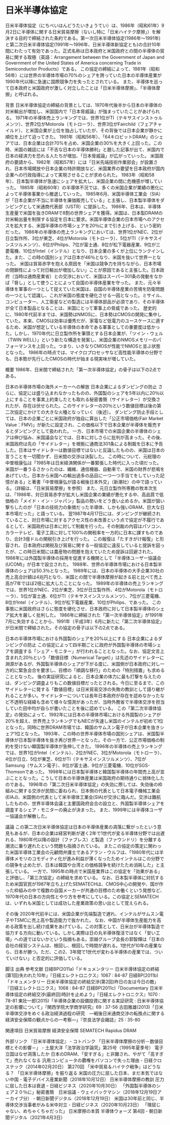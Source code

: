 # 日米半導体協定

日米半導体協定（にちべいはんどうたいきょうてい）は、1986年（昭和61年）9月2日に半導体に関する日米貿易摩擦（ないし特に「日米ハイテク摩擦」）を解決する目的で締結された条約である。第一次日米半導体協定(1986年～1991年)と第二次日米半導体協定(1991年～1996年、日米半導体新協定とも)の合計10年間にわたって有効であった。正式名称は日本政府と米国政府との間の半導体の貿易に関する取極（英語：Arrangement between the Government of Japan and Government of the United States of America concerning Trade in Semiconductor Products）である。
この協定の締結によって、1981年（昭和56年）には世界の半導体市場の70%のシェアを誇っていた日本の半導体産業が1990年代以降に急速に国際競争力を失ったとされている。
また、半導体を巡って日本政府と米国政府が激しく対立したことは「日米半導体摩擦」、「半導体摩擦」と呼ばれる。

背景
日米半導体協定の締結の背景としては、1970年代後半から日本の半導体の対米輸出が増加し、米国国内で「日本脅威論」が強まっていたことがあげられる。
1971年の半導体売上ランキングでは、世界1位がTI（テキサスインストゥルメンツ）、世界2位がMotorola（モトローラ）、世界3位がFairchild（フェアチャイルド）、と米国企業が上位を独占していたが、その背後では日本企業が静かに順位を上げて迫ってきた。
1981年（昭和56年）、「64キロビットDRAM」のシェアでは、日本企業は合計70%を占め、米国企業の30%を大きく上回った。この時、米国の雑誌には「不吉な日本の半導体勝利」と題した記事が出て、米国内で日本の経済力を恐れる人たちが増加、「日本脅威論」が広がっていった。
米国政府の要請から、1982年（昭和57年）には「日米先端技術作業部会」が設置され、日本市場開放や日本企業の特許開放など、米国業界の要望を日本政府が国内企業への行政指導によって実現させることが求められた。
1983年（昭和58年）、日本製半導体が急速にシェアを拡大し、米国企業の間に危機感が増していった。
1985年（昭和60年）の半導体不況では、多くの米国企業が業績の悪化によって半導体事業から撤退していった。
1985年6月、米国半導体工業会（SIA）が「日本企業が不当に半導体を廉価販売している」と主張し、日本製半導体をダンピングとして米通商代表部（USTR）に提訴した。
1986年、日本は、半導体生産量で米国を抜きDRAMで8割の世界シェアを獲得。米国は、日本製DRAMの対米輸出量を制限する協定を日本に要求。米国半導体企業の日本市場へのアクセスを拡大する、米国半導体の市場シェアを20％にまで引き上げる、という密約だった。
1986年の半導体の売上ランキングにおいては、世界1位がNEC、2位が日立製作所、3位が東芝、4位がMotorola（モトローラ）、5位がTI（テキサスインスツルメンツ）、6位がPhilips、7位が富士通、8位が松下電器産業、9位が三菱電機、10位がIntel（インテル）となり、日本企業の多くが上位にランクインした。また、この時の国別シェアは日本が46％となり、米国を抜いて世界一となった。
米国は貿易赤字を抱える原因を「米国は競争力を持ちながら、日本市場の閉鎖性によって対日輸出が増加しない」ことが原因であると主張した。日本政府（当時は通商産業省）との交渉において、米国はスーパー301条の発動をなかば「脅し」として使うことによって自国の半導体産業を守った。
また、元々半導体を軍事の一つとして捉えていた米国は、自国の半導体産業の苦境を防衛問題の一つとして認識し、これが米国の態度を硬化させる一因となった。ミサイル、コンピューター、人工衛星などの製造には半導体部品が必須であり、その半導体が全て日本製品となることは、米国にとって軍事上の脅威であった。
歴史的に、1980年代前半までは、米国勢はNMOSに、日本勢はCMOSの開発に集中していた。本来、CMOSは効率は優秀だが、家電など低電力のユースケースに適するため、米国が想定している半導体の本命である軍事としての重要度は低かった。しかし、1970年代に日立製作所を筆頭とする日本企業が、「ツイン・ウェル（TWIN WELL）」という新たな構造を発案し、米国企業のNMOSメモリーのパフォーマンスを上回った。つまり、いきなりCMOSが性能でNMOSと並ぶ状態となった。
1986年の時点では、マイクロプロセッサなど高性能半導体の分野でも、日本勢が先行したCMOSの時代が始まる現実味が増していた。

概要
1986年、日米間で締結された「第一次半導体協定」の骨子は以下の2点である。

日本の半導体市場の海外メーカーへの解放
日本企業によるダンピングの防止
さらに、協定には盛り込まれなかったものの、外国製のシェアを5年以内に20％以上にすることを事実上約束したとも取れる秘密書簡（サイドレター）が交換されたが、存在は伏せられた。このサイドレターの20％という数値目標は後の第二次協定にかけての大きな火種となっていく（後述）。
ダンピング防止手段としては、日本の企業ごとに米国政府が独自に算出した「公正市場価格(Fair Market Value：FMV)」が新たに設定され、この価格以下で日本企業が半導体を販売するとダンピングとして扱われた。
一方、日本市場での米国企業の半導体のシェアは伸び悩み、米国議会などでは、日本に対しさらに批判が高まった。その後、米国政府は先の「サイドレター」を根拠に通商法301条による制裁を日本に予告した。日本はサイドレターは数値目標ではないと反論したものの、米国は日本の言うことを一切聞かず、日米間の交渉は決裂した。
この時について、元総理の中曽根康弘は「1985年は日米経済関係が一番緊張した時代に入った頃だった。米国が一番うるさかったのは、繊維、通信機器、自動車で、米国の財界が悲鳴をあげていた。日本から米国への輸出過多の品目に一つ一つ手当てをしていった記憶がある」と著書「中曽根康弘が語る戦後日本外交」（新潮社）の中で語っている。（詳細は、「日米貿易摩擦」を参照）
また、元日立製作所専務の牧本次生は、「1986年、対日貿易赤字が拡大し米国企業の業績が悪化する中、高品質で低価格の「メイド・イン・ジャパン」製品の勢いをどう食い止めるか。米国が狙い撃ちしたのが「日本の技術力の象徴だった半導体、しかも強いDRAM、巨大な日本市場だった」と語っている。
翌1987年4月17日には、ダンピングが継続されていること、対日市場に対するアクセス性の未改善という点で協定が不履行であるとして、米国政府は日本に対して制裁を行った。その制裁の内容はパソコン、カラーテレビ、電子工具に対して100%の関税率を一方的に日本に課すものであり、合計3億ドルの関税引き上げを行った。
この報復は「たすきがけ報復」と形容され、日本政府は関税及び貿易に関する一般協定に違反していると提訴を図ったが、この時日米間には農産物の問題を抱えていたため提訴は回避された。
1988年には外国製半導体の採用を促進する機関として「半導体ユーザー協議会(UCOM)」が日本で設立された。
1988年、世界の半導体市場における日本製半導体のシェアは50.3％となった。
1989年には、日本の半導体の大手企業30社の売上高合計額は4兆円となり、米国との間で半導体摩擦が起きる前と比べて売上高が7年でほぼ2倍に拡大したことになった。
1989年の半導体の売上ランキングでは、世界1位がNEC、2位が東芝、3位が日立製作所、4位がMotorola（モトローラ）、5位が富士通、6位がTI（テキサスインスツルメンツ）、7位が三菱電機、8位がIntel（インテル）、9位が松下電器産業、10位がPhilips、であった。 
この事態に米国政府はさらに態度を硬化させ、日本政府に対して日本製半導体のシェア拡大を厳しく批判した。
1986年に締結された「第一次半導体協定」が1991年7月に失効することから、1991年（平成3年）6月に新たに「第二次半導体協定」が日米間で締結された。その協定の骨子は以下の2点である。

日本の半導体市場における外国製のシェアを20%以上にする
日本企業によるダンピングの防止
この協定によって四半期ごとに政府が外国製半導体の市場シェアを調査する「シェア・モニター」が行われることとなった。なお、協定文言上含まれた20％という「数値目標（Numerical Target）」は先述のサイドレターに淵源があるが、外国製半導体のシェアが下がる度に、米国側が日本政府に対し一方的に緊急会合を要求し、目標の「順調な移行」のための「特別措置」も求めることとなった。
後の実証研究によると、日本企業の体力に最も打撃を与えたのは、ダンピング調査よりもこの数値目標だったとされる。今日に至るまで、このサイドレターに発する「数値目標」は日米貿易交渉の失敗の教訓として語り継がれることが多い。サイドレターについては長年日本政府が存在を認めなかったなど不透明な経緯も含めて様々な憶測があったが、当時外務省で半導体交渉を担当していた田中均が自らが書いたことを後に認めている。
この「第二次半導体協定」の発効によって、1992年には日本の半導体市場における外国製のシェアが20%を超え、世界売上ランキングでもNECが失速し米国のインテルが初めて1位となった。同時に世界DRAM市場では、韓国のサムスン電子が日本企業を抜きシェア1位となった。
1993年、この時の世界半導体市場の国別シェアは、米国製半導体が日本製半導体を抜き再び世界一となった。その一方で、公正市場価格の制約を受けない韓国製半導体が急伸してきた。
1996年の半導体の売上ランキングでは、世界1位がIntel（インテル）、2位がNEC、3位がMotorola（モトローラ）、4位が日立、5位が東芝、6位がTI（テキサスインスツルメンツ）、7位がSamsung（サムスン電子）、8位が富士通、9位が三菱電機、10位がSGS-Thomsonであった。
1998年には日本製半導体と韓国製半導体の年間売上高が並ぶこととなった。こうして日本の半導体産業は米国政府の期待通りに弱体化したのである。
1996年の「第二次日米半導体協定」の失効に際しては、失効後の枠組みに関する交渉が民間に委ねられ、日本側の代表として日本電子機械工業会(EIAJ)、米国側の代表として米半導体工業会(SIA)が交渉に臨んだ。交渉は難航したものの、世界半導体会議と主要国政府会合の設立と、外国製半導体シェアを調査するシェア・モニターの廃止が決まった。
また、1999年には半導体ユーザー協議会が解散した。

議論
この第二次日米半導体協定は日本の半導体産業の凋落に繋がったという意見もあるが、日本の企業は経営判断が遅く2年で1世代が変る半導体分野では出遅れる、1980年代以降の設計（ファブレス）と製造（ファウンドリ）を分離する潮流に乗り遅れたという問題も指摘されている。
またこの協定の策定に関わった米国半導体工業会の元顧問弁護士であるアラン・ウルフは、「1980年代には半導体メモリのコモディティ化が進み利益が薄くなったためインテルはこの分野での競争を止めたが、日本は韓国や台湾との価格競争を続けたため消耗した」と主張している。
一方で、1995年の時点で米国産業界はこの協定を「効果がある」と評価し、「第三次協定」の締結を求めている。
なお、日本製半導体に対抗するため米国官民が1987年立ち上げたSEMATECHは、CMOS中心の開発や、国が作った枠組みの中で複数の自国メーカーが共通の目標のため働くという発想など、1970年代の日本の方向性とやり方を参考にしている。この協定とSEMATECHは、いずれも米国としては成功した産業政策の思い出として覚えられる。

その後
2020年代前半には、米国企業が先端製造で遅れ、インテルがサムスン電子やTSMCに売上高や製造能力で抜かれた。
なお、中国が半導体生産能力を高める政策を出し続け成果をあげている。この対策として、日米台が半導体製造で協力する方向に動いている。しかし実際は日の丸半導体復活ではなく「安い工場」への道ではないかという指摘もある。崇越グループ会長の郭智輝は「日本の会社の経営システムは、根回し、根回しで時間が遅れる。1世代が10年の産業なら、日本が勝つ。ただ、この2、3年間で1世代が変わる半導体の産業では、ついていけない」と否定的に評価している。

脚注
出典
参考文献
日経BP(2011a)「ドキュメンタリー 日米半導体協定の終結(第1回)失われた10年」『日経エレクトロニクス』1067 : 84-87
日経BP(2011b)「ドキュメンタリー 日米半導体協定の終結交渉(第2回)昨日の友は今日の敵」『日経エレクトロニクス』1068 : 84-87
日経BP(2011c)「Documentary 日米半導体協定の終結交渉(最終回)時計を止めよう」『日経エレクトロニクス』1070 : 78-81
東壯一郎(2015)「半導体企業の設備投資に関する実証研究 : 日米半導体協定の影響について」『関西学院大学商学研究』69 : 37-56
古田雅雄(2013)「日米半導体交渉をめぐる政治経済過程の研究　―戦後日米通商交渉の転換点に関する経済安全保障の観点からの一考察―」『奈良法学会雑誌』25 : 35-80

関連項目
日米貿易摩擦
経済安全保障
SEMATECH
Rapidus
DRAM

外部リンク
『日米半導体協定』 - コトバンク
「日米半導体摩擦の分析－数値目標とその影響－」 - 土屋大洋「法学政治学論究」第25号（1995年夏季号）
電子立国はなぜ凋落したか 日本のDRAM、「安すぎる」と非難され、やがて「高すぎて」売れなくなる 汎用コンピュータの覇権をパソコンで失った理由 - 日経クロステック（2014年02月20日）
第270回 「米中貿易＆ハイテク戦争」はどうなる？ 「日米半導体摩擦」を振り返る  米国の圧力に屈した日本、まだ本気ではない中国 - 電子デバイス産業新聞（2018年10月12日）
日米半導体摩擦の教訓 圧力に屈した日本は衰退 - 日経ビジネス（2020年10月30日）
「外国製半導体のシェア２０％に」秘密書簡　日米協議 - ウェイバックマシン（2018年12月19日アーカイブ分） - 朝日新聞デジタル（2018年12月19日）
米国は30年前と同じ、半導体交渉当事者がみる米中対立 - 日経ビジネス（2020年10月23日）
「理屈じゃない、めちゃくちゃだった」 日米摩擦の本質 半導体ウォーズ 第4回 - 朝日新聞デジタル（2021年4月3日）